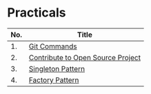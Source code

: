 # Practicals

| No. | Title |
| ------ | ------ |
| 1. |  [Git Commands] |
| 2. |[Contribute to Open Source Project]|
| 3. |[Singleton Pattern]|
| 4. |[Factory Pattern]|

[Git Commands]: https://github.com/KarunAtreya/EAD/tree/master/Practical/Lab1/readme.md
[Contribute to Open Source Project]: https://github.com/KarunAtreya/EAD/tree/master/Practical/Lab%202/readme.md
[Singleton Pattern]: https://github.com/KarunAtreya/EAD/tree/master/Practical/Lab%203/readme.md
[Factory Pattern]: https://github.com/KarunAtreya/EAD/tree/master/Practical/Lab%204/readme.md
